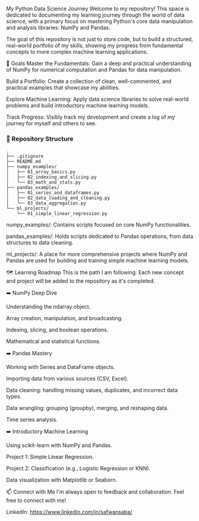 My Python Data Science Journey
Welcome to my repository! This space is dedicated to documenting my learning journey through the world of data science, with a primary focus on mastering Python's core data manipulation and analysis libraries: NumPy and Pandas.

The goal of this repository is not just to store code, but to build a structured, real-world portfolio of my skills, showing my progress from fundamental concepts to more complex machine learning applications.

🎯 Goals
Master the Fundamentals: Gain a deep and practical understanding of NumPy for numerical computation and Pandas for data manipulation.

Build a Portfolio: Create a collection of clean, well-commented, and practical examples that showcase my abilities.

Explore Machine Learning: Apply data science libraries to solve real-world problems and build introductory machine learning models.

Track Progress: Visibly track my development and create a log of my journey for myself and others to see.

### 📂 Repository Structure

```
.
├── .gitignore
├── README.md
├── numpy_examples/
│   ├── 01_array_basics.py
│   ├── 02_indexing_and_slicing.py
│   └── 03_math_and_stats.py
├── pandas_examples/
│   ├── 01_series_and_dataframes.py
│   ├── 02_data_loading_and_cleaning.py
│   └── 03_data_aggregation.py
└── ml_projects/
    └── 01_simple_linear_regression.py
```

numpy_examples/: Contains scripts focused on core NumPy functionalities.

pandas_examples/: Holds scripts dedicated to Pandas operations, from data structures to data cleaning.

ml_projects/: A place for more comprehensive projects where NumPy and Pandas are used for building and training simple machine learning models.

🗺️ Learning Roadmap
This is the path I am following. Each new concept and project will be added to the repository as it's completed.

➡️ NumPy Deep Dive

Understanding the ndarray object.

Array creation, manipulation, and broadcasting.

Indexing, slicing, and boolean operations.

Mathematical and statistical functions.

➡️ Pandas Mastery

Working with Series and DataFrame objects.

Importing data from various sources (CSV, Excel).

Data cleaning: handling missing values, duplicates, and incorrect data types.

Data wrangling: grouping (groupby), merging, and reshaping data.

Time series analysis.

➡️  Introductory Machine Learning

Using scikit-learn with NumPy and Pandas.

Project 1: Simple Linear Regression.

Project 2: Classification (e.g., Logistic Regression or KNN).

Data visualization with Matplotlib or Seaborn.

📫 Connect with Me
I'm always open to feedback and collaboration. Feel free to connect with me!

LinkedIn: https://www.linkedin.com/in/safwansaba/
